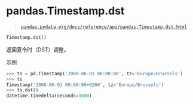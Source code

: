 # pandas.Timestamp.dst

> [`pandas.pydata.org/docs/reference/api/pandas.Timestamp.dst.html`](https://pandas.pydata.org/docs/reference/api/pandas.Timestamp.dst.html)

```py
Timestamp.dst()
```

返回夏令时（DST）调整。

示例

```py
>>> ts = pd.Timestamp('2000-06-01 00:00:00', tz='Europe/Brussels')
>>> ts
Timestamp('2000-06-01 00:00:00+0200', tz='Europe/Brussels')
>>> ts.dst()
datetime.timedelta(seconds=3600) 
```
